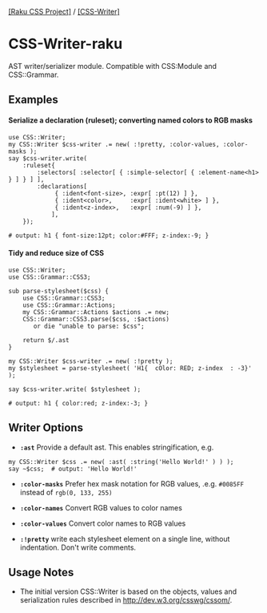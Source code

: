 [[Raku CSS Project]](https://css-raku.github.io)
 / [[CSS-Writer]](https://css-raku.github.io/CSS-Writer-raku)

# CSS-Writer-raku

AST writer/serializer module. Compatible with CSS:Module and CSS::Grammar.

## Examples


#### Serialize a declaration (ruleset); converting named colors to RGB masks 

```
use CSS::Writer;
my CSS::Writer $css-writer .= new( :!pretty, :color-values, :color-masks );
say $css-writer.write(
    :ruleset{
        :selectors[ :selector[ { :simple-selector[ { :element-name<h1> } ] } ] ],
        :declarations[
             { :ident<font-size>, :expr[ :pt(12) ] },
             { :ident<color>,     :expr[ :ident<white> ] },
             { :ident<z-index>,   :expr[ :num(-9) ] },
            ],
    });

# output: h1 { font-size:12pt; color:#FFF; z-index:-9; }
```

#### Tidy and reduce size of CSS

```
use CSS::Writer;
use CSS::Grammar::CSS3;

sub parse-stylesheet($css) {
    use CSS::Grammar::CSS3;
    use CSS::Grammar::Actions;
    my CSS::Grammar::Actions $actions .= new;
    CSS::Grammar::CSS3.parse($css, :$actions)
       or die "unable to parse: $css";

    return $/.ast
}

my CSS::Writer $css-writer .= new( :!pretty );
my $stylesheet = parse-stylesheet( 'H1{  cOlor: RED; z-index  : -3}' );

say $css-writer.write( $stylesheet );

# output: h1 { color:red; z-index:-3; }
```

## Writer Options

- **`:ast`** Provide a default ast. This enables stringification, e.g.
```
my CSS::Writer $css .= new( :ast( :string('Hello World!' ) ) );
say ~$css;  # output: 'Hello World!'
```

- **`:color-masks`** Prefer hex mask notation for RGB values, .e.g. `#0085FF` instead of `rgb(0, 133, 255)`

- **`:color-names`** Convert RGB values to color names

- **`:color-values`** Convert color names to RGB values

- **`:!pretty`** write each stylesheet element on a single line, without indentation. Don't write comments.

## Usage Notes

- The initial version CSS::Writer is based on the objects, values and serialization rules described in http://dev.w3.org/csswg/cssom/.
